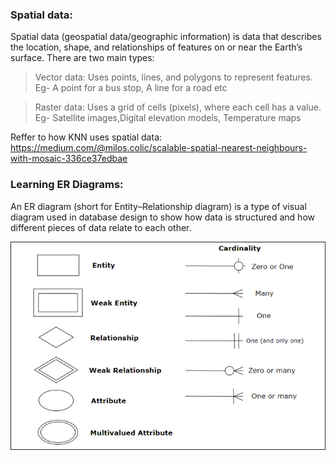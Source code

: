 ### Spatial data: 
Spatial data (geospatial data/geographic information) is data that describes the location, shape, and relationships of features on or near the Earth’s surface.
There are two main types:
> Vector data: Uses points, lines, and polygons to represent features. Eg- A point for a bus stop, A line for a road etc

> Raster data: Uses a grid of cells (pixels), where each cell has a value. Eg- Satellite images,Digital elevation models, Temperature maps

Reffer to how KNN uses spatial data: https://medium.com/@milos.colic/scalable-spatial-nearest-neighbours-with-mosaic-336ce37edbae



### Learning ER Diagrams:
An ER diagram (short for Entity–Relationship diagram) is a type of visual diagram used in database design to show how data is structured and how different pieces of data relate to each other.

![Alt Text](ER_Models/erd-symbols.jpg)


